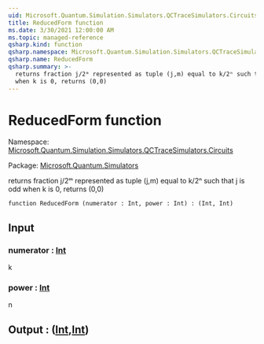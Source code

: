 ```yaml
---
uid: Microsoft.Quantum.Simulation.Simulators.QCTraceSimulators.Circuits.ReducedForm
title: ReducedForm function
ms.date: 3/30/2021 12:00:00 AM
ms.topic: managed-reference
qsharp.kind: function
qsharp.namespace: Microsoft.Quantum.Simulation.Simulators.QCTraceSimulators.Circuits
qsharp.name: ReducedForm
qsharp.summary: >-
  returns fraction j/2ᵐ represented as tuple (j,m) equal to k/2ⁿ such that j is odd
  when k is 0, returns (0,0)
---
```


# ReducedForm function

Namespace: [Microsoft.Quantum.Simulation.Simulators.QCTraceSimulators.Circuits](xref:Microsoft.Quantum.Simulation.Simulators.QCTraceSimulators.Circuits)

Package: [Microsoft.Quantum.Simulators](https://nuget.org/packages/Microsoft.Quantum.Simulators)


returns fraction j/2ᵐ represented as tuple (j,m) equal to k/2ⁿ such that j is oddwhen k is 0, returns (0,0)

```qsharp
function ReducedForm (numerator : Int, power : Int) : (Int, Int)
```


## Input

### numerator : [Int](xref:microsoft.quantum.lang-ref.int)

k


### power : [Int](xref:microsoft.quantum.lang-ref.int)

n



## Output : ([Int](xref:microsoft.quantum.lang-ref.int),[Int](xref:microsoft.quantum.lang-ref.int))

